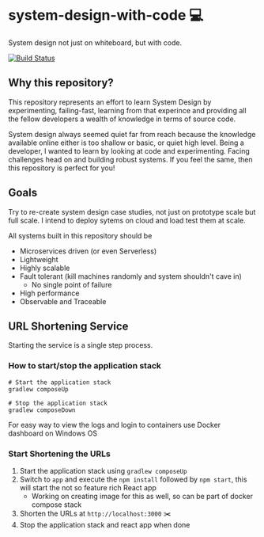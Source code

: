 # system-design-with-code :computer:
System design not just on whiteboard, but with code.

[![Build Status](https://api.travis-ci.org/npathai/system-design-with-code.svg?branch=master)](https://travis-ci.org/npathai/system-design-with-code)

## Why this repository?
This repository represents an effort to learn System Design by experimenting, failing-fast, learning from that experince and providing all the fellow developers a wealth of knowledge in terms of source code.

System design always seemed quiet far from reach because the knowledge available online either is too shallow or basic, or quiet high level. Being a developer, I wanted to learn by looking at code and experimenting. Facing challenges head on and building robust systems. If you feel the same, then this repository is perfect for you!

## Goals
Try to re-create system design case studies, not just on prototype scale but full scale. I intend to deploy sytems on cloud and load test them at scale.

All systems built in this repository should be
 - Microservices driven (or even Serverless)
 - Lightweight
 - Highly scalable
 - Fault tolerant (kill machines randomly and system shouldn't cave in)
    - No single point of failure
 - High performance
 - Observable and Traceable
 

## URL Shortening Service

Starting the service is a single step process.

### How to start/stop the application stack

```
# Start the application stack
gradlew composeUp

# Stop the application stack
gradlew composeDown
````
For easy way to view the logs and login to containers use Docker dashboard on Windows OS

### Start Shortening the URLs

1) Start the application stack using `gradlew composeUp`
2) Switch to `app` and execute the `npm install` followed by `npm start`, this will start the not so feature rich React app
    - Working on creating image for this as well, so can be part of docker compose stack
3) Shorten the URLs at `http://localhost:3000` :scissors:
4) Stop the application stack and react app when done

